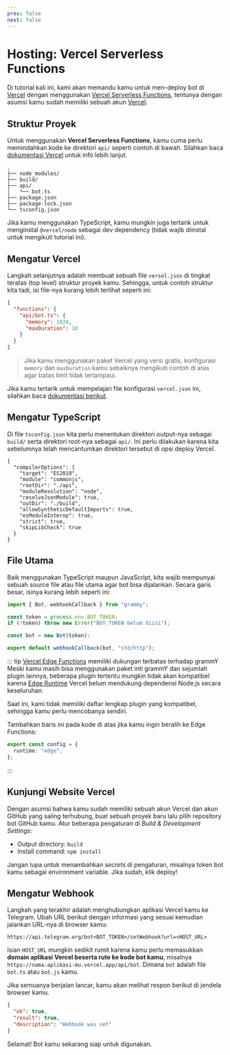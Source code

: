 ```yaml
---
prev: false
next: false
---
```


# Hosting: Vercel Serverless Functions

Di tutorial kali ini, kami akan memandu kamu untuk men-deploy bot di [Vercel](https://vercel.com/) dengan menggunakan [Vercel Serverless Functions](https://vercel.com/docs/functions), tentunya dengan asumsi kamu sudah memiliki sebuah akun [Vercel](https://vercel.com).

## Struktur Proyek

Untuk menggunakan **Vercel Serverless Functions**, kamu cuma perlu memindahkan kode ke direktori `api/` seperti contoh di bawah.
Silahkan baca [dokumentasi Vercel](https://vercel.com/docs/functions/quickstart) untuk info lebih lanjut.

```asciiart:no-line-numbers
.
├── node_modules/
├── build/
├── api/
│   └── bot.ts
├── package.json
├── package-lock.json
└── tsconfig.json
```

Jika kamu menggunakan TypeScript, kamu mungkin juga tertarik untuk menginstal `@vercel/node` sebagai dev dependency (tidak wajib diinstal untuk mengikuti tutorial ini).

## Mengatur Vercel

Langkah selanjutnya adalah membuat sebuah file `versel.json` di tingkat teratas (top level) struktur proyek kamu.
Sehingga, untuk contoh struktur kita tadi, isi file-nya kurang lebih terlihat seperti ini:

```json
{
  "functions": {
    "api/bot.ts": {
      "memory": 1024,
      "maxDuration": 10
    }
  }
}
```

> Jika kamu menggunakan paket Vercel yang versi gratis, konfigurasi `memory` dan `maxDuration` kamu sebaiknya mengikuti contoh di atas agar batas limit tidak terlampaui.

Jika kamu tertarik untuk mempelajari file konfigurasi `vercel.json` ini, silahkan baca [dokumentasi berikut](https://vercel.com/docs/projects/project-configuration).

## Mengatur TypeScript

Di file `tsconfig.json` kita perlu menentukan direktori output-nya sebagai `build/` serta direktori root-nya sebagai `api/`.
Ini perlu dilakukan karena kita sebelumnya telah mencantumkan direktori tersebut di opsi deploy Vercel.

```json{5,8}
{
  "compilerOptions": {
    "target": "ES2019",
    "module": "commonjs",
    "rootDir": "./api",
    "moduleResolution": "node",
    "resolveJsonModule": true,
    "outDir": "./build",
    "allowSyntheticDefaultImports": true,
    "esModuleInterop": true,
    "strict": true,
    "skipLibCheck": true
  }
}
```

## File Utama

Baik menggunakan TypeScript maupun JavaScript, kita wajib mempunyai sebuah source file atau file utama agar bot bisa dijalankan.
Secara garis besar, isinya kurang lebih seperti ini:

```ts
import { Bot, webhookCallback } from "grammy";

const token = process.env.BOT_TOKEN;
if (!token) throw new Error("BOT_TOKEN belum diisi");

const bot = new Bot(token);

export default webhookCallback(bot, "std/http");
```

::: tip [Vercel Edge Functions](https://vercel.com/docs/functions) memiliki dukungan terbatas terhadap grammY
Meski kamu masih bisa menggunakan paket inti grammY dan sejumlah plugin lainnya, beberapa plugin tertentu mungkin tidak akan kompatibel karena [Edge Runtime](https://edge-runtime.vercel.app) Vercel belum mendukung dependensi Node.js secara keseluruhan.

Saat ini, kami tidak memiliki daftar lengkap plugin yang kompatibel, sehingga kamu perlu mencobanya sendiri.

Tambahkan baris ini pada kode di atas jika kamu ingin beralih ke Edge Functions:

```ts
export const config = {
  runtime: "edge",
};
```

:::

## Kunjungi Website Vercel

Dengan asumsi bahwa kamu sudah memiliki sebuah akun Vercel dan akun GitHub yang saling terhubung, buat sebuah proyek baru lalu pilih repository bot GitHub kamu.
Atur beberapa pengaturan di _Build & Development Settings_:

- Output directory: `build`
- Install command: `npm install`

Jangan lupa untuk menambahkan _secrets_ di pengaturan, misalnya token bot kamu sebagai environment variable.
Jika sudah, klik deploy!

## Mengatur Webhook

Langkah yang terakhir adalah menghubungkan aplikasi Vercel kamu ke Telegram.
Ubah URL berikut dengan informasi yang sesuai kemudian jalankan URL-nya di browser kamu:

```text
https://api.telegram.org/bot<BOT_TOKEN>/setWebhook?url=<HOST_URL>
```

Isian `HOST_URL` mungkin sedikit rumit karena kamu perlu memasukkan **domain aplikasi Vercel beserta rute ke kode bot kamu**, misalnya `https://nama-aplikasi-mu.vercel.app/api/bot`.
Dimana `bot` adalah file `bot.ts` atau `bot.js` kamu.

Jika semuanya berjalan lancar, kamu akan melihat respon berikut di jendela browser kamu.

```json
{
  "ok": true,
  "result": true,
  "description": "Webhook was set"
}
```

Selamat!
Bot kamu sekarang siap untuk digunakan.
